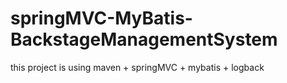 # springMVC-MyBatis-BackstageManagementSystem
this project is using maven + springMVC + mybatis + logback 
